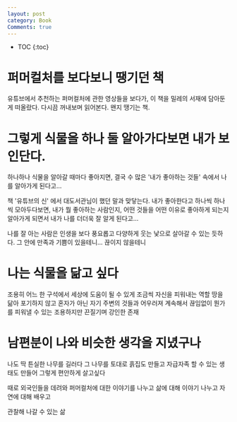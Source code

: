 ```yaml
---
layout: post
category: Book
Comments: true
---
```


* TOC
{:toc}

# 퍼머컬처를 보다보니 땡기던 책

유튜브에서 추천하는 퍼머컬처에 관한 영상들을 보다가, 이 책을 밀레의 서재에 담아둔게 떠올랐다.
다시끔 꺼내보며 읽어본다. 왠지 땡기는 책.


# 그렇게 식물을 하나 둘 알아가다보면 내가 보인단다.

하나하나 식물을 알아갈 때마다 좋아지면, 결국 수 많은 '내가 좋아하는 것들' 속에서 나를 알아가게 된다고...

책 '유튜브의 신' 에서 대도서관님이 했던 말과 맞닿는다. 내가 좋아한다고 하나씩 하나씩 모아두다보면, 내가 뭘 좋아하는 사람인지, 어떤 것들을 어떤 이유로 좋아하게 되는지 알아가게 되면서 내가 나를 더더욱 잘 알게 된다고...

나를 잘 아는 사람은 인생을 보다 풍요롭고 다양하게 웃는 낯으로 살아갈 수 있는 듯하다. 그 안에 만족과 기쁨이 있을테니... 끊이지 않을테니

# 나는 식물을 닮고 싶다

조용히 어느 한 구석에서
세상에 도움이 될 수 있게
조금씩 자신을 피워내는 역할
땅을 닮아 포기하지 않고
혼자가 아닌 
자기 주변의 것들과 어우러져
계속해서 끊임없이 뭔가를 피워낼 수 있는
조용하지만 끈질기며 강인한 존재

# 남편분이 나와 비슷한 생각을 지녔구나

나도 딱 튼실한 나무를 길러다
그 나무를 토대로
흙집도 만들고
자급자족 할 수 있는 생태도 만들어
그렇게 편안하게 살고싶다

때로 외국인들을 데려와
퍼머컬처에 대한 이야기를 나누고
삶에 대해 이야기 나누고
자연에 대해 배우고

관찰해 나갈 수 있는 삶



